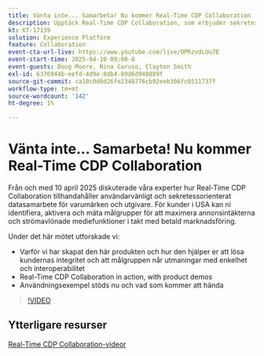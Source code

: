 ```yaml
---
title: Vänta inte... Samarbeta! Nu kommer Real-Time CDP Collaboration
description: Upptäck Real-Time CDP Collaboration, som erbjuder sekretesscentrerade datalösningar för varumärken och utgivare för att förbättra målgruppsaktiveringen, maximera annonsintäkterna och effektivisera arbetet med betalda medier - komplett med produktdemonstrationer, expertinsikter och kommande användningsfall.
kt: KT-17139
solution: Experience Platform
feature: Collaboration
event-cta-url-live: https://www.youtube.com/live/OPRzvdLUu7E
event-start-time: 2025-04-10 09:00-8
event-guests: Doug Moore, Nina Caruso, Clayton Smith
exl-id: 6376944b-eefd-4d9e-8db4-89d6d948889f
source-git-commit: ca10c0d6d26fe2348776cb92eeb306fc0511737f
workflow-type: tm+mt
source-wordcount: '142'
ht-degree: 1%

---
```


# Vänta inte... Samarbeta! Nu kommer Real-Time CDP Collaboration

Från och med 10 april 2025 diskuterade våra experter hur Real-Time CDP Collaboration tillhandahåller användarvänligt och sekretessorienterat datasamarbete för varumärken och utgivare. För kunder i USA kan ni identifiera, aktivera och mäta målgrupper för att maximera annonsintäkterna och strömavlönade mediefunktioner i takt med betald marknadsföring.

Under det här mötet utforskade vi:

* Varför vi har skapat den här produkten och hur den hjälper er att lösa kundernas integritet och att målgruppen når utmaningar med enkelhet och interoperabilitet
* Real-Time CDP Collaboration in action, with product demos
* Användningsexempel stöds nu och vad som kommer att hända

>[!VIDEO](https://video.tv.adobe.com/v/3457557/?quality=12&learn=on)
<!-- 
**Continue the discussion on the Experience League [Community Post.](https://experienceleaguecommunities.adobe.com/t5/adobe-experience-platform/adobe-experience-league-live-unlocking-operational-insights-with/td-p/738208){target="_blank"}** 
-->

## Ytterligare resurser

[Real-Time CDP Collaboration-videor](https://experienceleague.adobe.com/en/docs/platform-learn/tutorials/collaboration/real-time-cdp-collaboration-overview)
